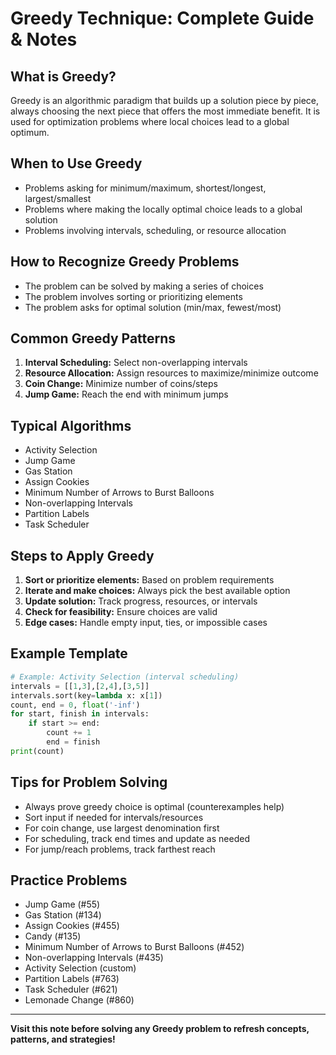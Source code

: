 # Greedy Technique: Complete Guide & Notes

## What is Greedy?
Greedy is an algorithmic paradigm that builds up a solution piece by piece, always choosing the next piece that offers the most immediate benefit. It is used for optimization problems where local choices lead to a global optimum.

## When to Use Greedy
- Problems asking for minimum/maximum, shortest/longest, largest/smallest
- Problems where making the locally optimal choice leads to a global solution
- Problems involving intervals, scheduling, or resource allocation

## How to Recognize Greedy Problems
- The problem can be solved by making a series of choices
- The problem involves sorting or prioritizing elements
- The problem asks for optimal solution (min/max, fewest/most)

## Common Greedy Patterns
1. **Interval Scheduling:** Select non-overlapping intervals
2. **Resource Allocation:** Assign resources to maximize/minimize outcome
3. **Coin Change:** Minimize number of coins/steps
4. **Jump Game:** Reach the end with minimum jumps

## Typical Algorithms
- Activity Selection
- Jump Game
- Gas Station
- Assign Cookies
- Minimum Number of Arrows to Burst Balloons
- Non-overlapping Intervals
- Partition Labels
- Task Scheduler

## Steps to Apply Greedy
1. **Sort or prioritize elements:** Based on problem requirements
2. **Iterate and make choices:** Always pick the best available option
3. **Update solution:** Track progress, resources, or intervals
4. **Check for feasibility:** Ensure choices are valid
5. **Edge cases:** Handle empty input, ties, or impossible cases

## Example Template
```python
# Example: Activity Selection (interval scheduling)
intervals = [[1,3],[2,4],[3,5]]
intervals.sort(key=lambda x: x[1])
count, end = 0, float('-inf')
for start, finish in intervals:
    if start >= end:
        count += 1
        end = finish
print(count)
```

## Tips for Problem Solving
- Always prove greedy choice is optimal (counterexamples help)
- Sort input if needed for intervals/resources
- For coin change, use largest denomination first
- For scheduling, track end times and update as needed
- For jump/reach problems, track farthest reach

## Practice Problems
- Jump Game (#55)
- Gas Station (#134)
- Assign Cookies (#455)
- Candy (#135)
- Minimum Number of Arrows to Burst Balloons (#452)
- Non-overlapping Intervals (#435)
- Activity Selection (custom)
- Partition Labels (#763)
- Task Scheduler (#621)
- Lemonade Change (#860)

---
**Visit this note before solving any Greedy problem to refresh concepts, patterns, and strategies!**
